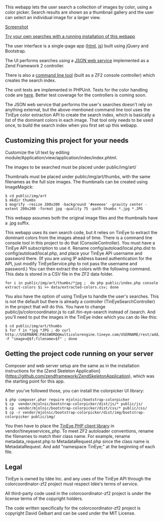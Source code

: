 This webapp lets the user search a collection of images by color, using a color picker. Search results are shown as a thumbnail gallery and the user can select an individual image for a larger view.

[Screenshot](http://i.imgur.com/ANOpHZF.png)

[Try your own searches with a running installation of this webapp](http://www.colorcoordinator.focalfilter.com)

The user interface is a single-page app ([html](https://github.com/dgelbart/colorcoordinator-zf2/blob/master/module/Application/view/application/index/index.phtml), [js](https://github.com/dgelbart/colorcoordinator-zf2/blob/master/public/js/colorcoordinator.js)) built using jQuery and Bootstrap. 

The UI performs searches using a [JSON web service](https://github.com/dgelbart/colorcoordinator-zf2/blob/master/module/Application/src/Application/Controller/SearchController.php) implemented as a Zend Framework 2 controller.

There is also a [command line tool](https://github.com/dgelbart/colorcoordinator-zf2/blob/master/module/Application/src/Application/Controller/ConsoleController.php) (built as a ZF2 console controller) which creates the search index. 

The unit tests are implemented in PHPUnit. Tests for the color handling code are [here](https://github.com/dgelbart/colorcoordinator-zf2/blob/master/module/Application/test/ApplicationTest/Service/ImageServiceTest.php). Better test coverage for the controllers is coming soon. 

The JSON web service that performs the user's searches doesn't rely on anything external, but the above-mentioned command line tool uses the TinEye color extraction API to create the search index, which is basically a list of the dominant colors in each image. That tool only needs to be used once, to build the search index when you first set up this webapp.

Customizing this project for your needs
---------------------------------------

Customize the UI text by editing module/Application/view/application/index/index.phtml.

The images to be searched must be placed under public/img/art/ 

Thumbnails must be placed under public/img/art/thumbs, with the same filenames as the full size images. The thumbnails can be created using ImageMagick:
```
$ cd public/img/art
$ mkdir thumbs
$ mogrify -resize 200x200 -background '#eeeeee' -gravity center -extent 200x200 -format jpg -quality 75 -path thumbs *.jpg *.JPG
```
This webapp assumes both the original image files and the thumbnails have a .jpg suffix. 

This webapp uses its own search code, but it relies on TinEye to extract the dominant colors from the images ahead of time. There is a command line console tool in this project to do that (ConsoleController). You must have a TinEye API subscription to use it. Rename config/autoload/local.php.dist to config/autoload/local.php, and place your TinEye API username and password there. (If you are using IP address based authentication for the API, just modify TinEyeService.php to not pass the username and password.) You can then extract the colors with the following command. This data is stored in a CSV file in the ZF2 data folder.
```
for i in public/img/art/thumbs/*jpg ;  do php public/index.php console extract-colors $i >> data/extracted-colors.csv; done
```

You also have the option of using TinEye to handle the user's searches. This is not the default but there is already a controller (TinEyeSearchController) in the project that will do this. You have to change public/js/colorcoordinator.js to call /tin-eye-search instead of /search.  And you'll need to put the images in the TinEye index which you can do like this:
```
$ cd public/img/art/thumbs
$ for f in *jpg *JPG ; do curl http://USERNAME:PASSWORD@multicolorengine.tineye.com/USERNAME/rest/add/ -F "image=@$f;filename=$f" ; done
```

Getting the project code running on your server
-----------------------------------------------

Composer and web server setup are the same as in the installation instructions for the [Zend Skeleton Application] (https://github.com/zendframework/ZendSkeletonApplication), which was the starting point for this app.

After you've followed those, you can install the colorpicker UI library:
```
$ php composer.phar require mjolnic/bootstrap-colorpicker
$ cp  vendor/mjolnic/bootstrap-colorpicker/dist/js/* public/js/
$ cp  vendor/mjolnic/bootstrap-colorpicker/dist/css/* public/css/
$ cp -r vendor/mjolnic/bootstrap-colorpicker/dist/img/bootstrap-colorpicker public/img/
```

You then have to place the [TinEye PHP  client library](https://services.tineye.com/developers/multicolorengine/libraries.html) in vendor/tineyeservices_php. To meet ZF2 autoloader conventions, rename the filenames to match their class name. For example, rename metadata_request.php to MetadataRequest.php since the class name is MetadataRequest. And add "namespace TinEye;" at the beginning of each file.

Legal
-----

TinEye is owned by Idée Inc. and any uses of the TinEye API through the colorcoordinator-zf2 project must respect Idée's terms of service.

All third-party code used in the colorcoordinator-zf2 project is under the license terms of the copyright holders.

The code written specifically for the colorcoordinator-zf2 project is copyright David Gelbart and can be used under the MIT License. 






